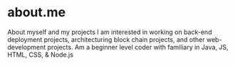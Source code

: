 # about.me
About myself and my projects
I am interested in working on back-end deployment projects, architecturing block chain projects, and other web-development projects. Am a beginner level coder with familiary in Java, JS, HTML, CSS, & Node.js 
